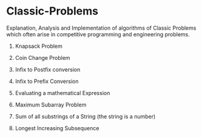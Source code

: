 # Classic-Problems
Explanation, Analysis and Implementation of algorithms of Classic Problems which often arise in competitive programming and engineering problems.

1. Knapsack Problem

2. Coin Change Problem

3. Infix to Postfix conversion

4. Infix to Prefix Conversion

5. Evaluating a mathematical Expression

6. Maximum Subarray Problem

7. Sum of all substrings of a String (the string is a number)

8. Longest Increasing Subsequence
